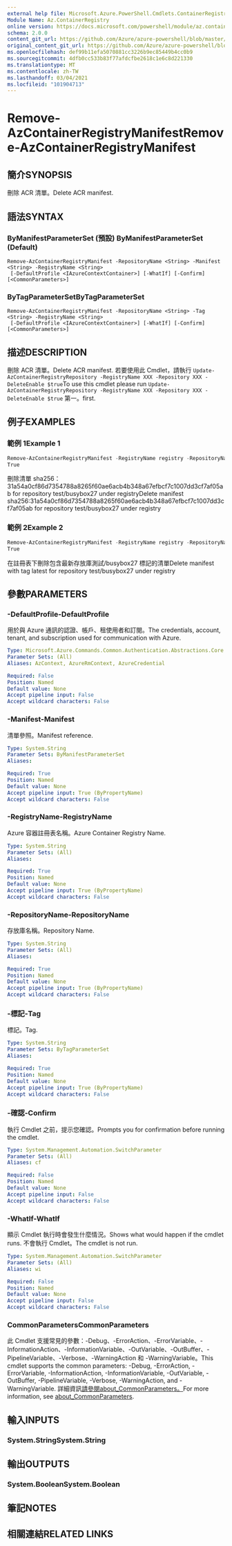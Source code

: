 ```yaml
---
external help file: Microsoft.Azure.PowerShell.Cmdlets.ContainerRegistry.dll-Help.xml
Module Name: Az.ContainerRegistry
online version: https://docs.microsoft.com/powershell/module/az.containerregistry/remove-azcontainerregistrymanifest
schema: 2.0.0
content_git_url: https://github.com/Azure/azure-powershell/blob/master/src/ContainerRegistry/ContainerRegistry/help/Remove-AzContainerRegistryManifest.md
original_content_git_url: https://github.com/Azure/azure-powershell/blob/master/src/ContainerRegistry/ContainerRegistry/help/Remove-AzContainerRegistryManifest.md
ms.openlocfilehash: def99b11efa5070881cc3226b9ec85449b4cc0b9
ms.sourcegitcommit: 4dfb0cc533b83f77afdcfbe2618c1e6c8d221330
ms.translationtype: MT
ms.contentlocale: zh-TW
ms.lasthandoff: 03/04/2021
ms.locfileid: "101904713"
---
```

# <span data-ttu-id="5400d-101">Remove-AzContainerRegistryManifest</span><span class="sxs-lookup"><span data-stu-id="5400d-101">Remove-AzContainerRegistryManifest</span></span>

## <span data-ttu-id="5400d-102">簡介</span><span class="sxs-lookup"><span data-stu-id="5400d-102">SYNOPSIS</span></span>
<span data-ttu-id="5400d-103">刪除 ACR 清單。</span><span class="sxs-lookup"><span data-stu-id="5400d-103">Delete ACR manifest.</span></span> 

## <span data-ttu-id="5400d-104">語法</span><span class="sxs-lookup"><span data-stu-id="5400d-104">SYNTAX</span></span>

### <span data-ttu-id="5400d-105">ByManifestParameterSet (預設) </span><span class="sxs-lookup"><span data-stu-id="5400d-105">ByManifestParameterSet (Default)</span></span>
```
Remove-AzContainerRegistryManifest -RepositoryName <String> -Manifest <String> -RegistryName <String>
 [-DefaultProfile <IAzureContextContainer>] [-WhatIf] [-Confirm] [<CommonParameters>]
```

### <span data-ttu-id="5400d-106">ByTagParameterSet</span><span class="sxs-lookup"><span data-stu-id="5400d-106">ByTagParameterSet</span></span>
```
Remove-AzContainerRegistryManifest -RepositoryName <String> -Tag <String> -RegistryName <String>
 [-DefaultProfile <IAzureContextContainer>] [-WhatIf] [-Confirm] [<CommonParameters>]
```

## <span data-ttu-id="5400d-107">描述</span><span class="sxs-lookup"><span data-stu-id="5400d-107">DESCRIPTION</span></span>
<span data-ttu-id="5400d-108">刪除 ACR 清單。</span><span class="sxs-lookup"><span data-stu-id="5400d-108">Delete ACR manifest.</span></span>
<span data-ttu-id="5400d-109">若要使用此 Cmdlet，請執行 `Update-AzContainerRegistryRepository -RegistryName XXX -Repository XXX -DeleteEnable $true`</span><span class="sxs-lookup"><span data-stu-id="5400d-109">To use this cmdlet please run `Update-AzContainerRegistryRepository -RegistryName XXX -Repository XXX -DeleteEnable $true`</span></span>
<span data-ttu-id="5400d-110">第一。</span><span class="sxs-lookup"><span data-stu-id="5400d-110">first.</span></span>

## <span data-ttu-id="5400d-111">例子</span><span class="sxs-lookup"><span data-stu-id="5400d-111">EXAMPLES</span></span>

### <span data-ttu-id="5400d-112">範例 1</span><span class="sxs-lookup"><span data-stu-id="5400d-112">Example 1</span></span>
```powershell
Remove-AzContainerRegistryManifest -RegistryName registry -RepositoryName test/busybox27 -Manifest sha256:31a54a0cf86d7354788a8265f60ae6acb4b348a67efbcf7c1007dd3cf7af05ab
True
```

<span data-ttu-id="5400d-113">刪除清單 sha256：31a54a0cf86d7354788a8265f60ae6acb4b348a67efbcf7c1007dd3cf7af05ab for repository test/busybox27 under registry</span><span class="sxs-lookup"><span data-stu-id="5400d-113">Delete manifest sha256:31a54a0cf86d7354788a8265f60ae6acb4b348a67efbcf7c1007dd3cf7af05ab for repository test/busybox27 under registry</span></span>

### <span data-ttu-id="5400d-114">範例 2</span><span class="sxs-lookup"><span data-stu-id="5400d-114">Example 2</span></span>
```powershell
Remove-AzContainerRegistryManifest -RegistryName registry -RepositoryName test/busybox27 -Tag latest
True
```

<span data-ttu-id="5400d-115">在註冊表下刪除包含最新存放庫測試/busybox27 標記的清單</span><span class="sxs-lookup"><span data-stu-id="5400d-115">Delete manifest with tag latest for repository test/busybox27 under registry</span></span>

## <span data-ttu-id="5400d-116">參數</span><span class="sxs-lookup"><span data-stu-id="5400d-116">PARAMETERS</span></span>

### <span data-ttu-id="5400d-117">-DefaultProfile</span><span class="sxs-lookup"><span data-stu-id="5400d-117">-DefaultProfile</span></span>
<span data-ttu-id="5400d-118">用於與 Azure 通訊的認證、帳戶、租使用者和訂閱。</span><span class="sxs-lookup"><span data-stu-id="5400d-118">The credentials, account, tenant, and subscription used for communication with Azure.</span></span>

```yaml
Type: Microsoft.Azure.Commands.Common.Authentication.Abstractions.Core.IAzureContextContainer
Parameter Sets: (All)
Aliases: AzContext, AzureRmContext, AzureCredential

Required: False
Position: Named
Default value: None
Accept pipeline input: False
Accept wildcard characters: False
```

### <span data-ttu-id="5400d-119">-Manifest</span><span class="sxs-lookup"><span data-stu-id="5400d-119">-Manifest</span></span>
<span data-ttu-id="5400d-120">清單參照。</span><span class="sxs-lookup"><span data-stu-id="5400d-120">Manifest reference.</span></span>

```yaml
Type: System.String
Parameter Sets: ByManifestParameterSet
Aliases:

Required: True
Position: Named
Default value: None
Accept pipeline input: True (ByPropertyName)
Accept wildcard characters: False
```

### <span data-ttu-id="5400d-121">-RegistryName</span><span class="sxs-lookup"><span data-stu-id="5400d-121">-RegistryName</span></span>
<span data-ttu-id="5400d-122">Azure 容器註冊表名稱。</span><span class="sxs-lookup"><span data-stu-id="5400d-122">Azure Container Registry Name.</span></span>

```yaml
Type: System.String
Parameter Sets: (All)
Aliases:

Required: True
Position: Named
Default value: None
Accept pipeline input: True (ByPropertyName)
Accept wildcard characters: False
```

### <span data-ttu-id="5400d-123">-RepositoryName</span><span class="sxs-lookup"><span data-stu-id="5400d-123">-RepositoryName</span></span>
<span data-ttu-id="5400d-124">存放庫名稱。</span><span class="sxs-lookup"><span data-stu-id="5400d-124">Repository Name.</span></span>

```yaml
Type: System.String
Parameter Sets: (All)
Aliases:

Required: True
Position: Named
Default value: None
Accept pipeline input: True (ByPropertyName)
Accept wildcard characters: False
```

### <span data-ttu-id="5400d-125">-標記</span><span class="sxs-lookup"><span data-stu-id="5400d-125">-Tag</span></span>
<span data-ttu-id="5400d-126">標記。</span><span class="sxs-lookup"><span data-stu-id="5400d-126">Tag.</span></span>

```yaml
Type: System.String
Parameter Sets: ByTagParameterSet
Aliases:

Required: True
Position: Named
Default value: None
Accept pipeline input: True (ByPropertyName)
Accept wildcard characters: False
```

### <span data-ttu-id="5400d-127">-確認</span><span class="sxs-lookup"><span data-stu-id="5400d-127">-Confirm</span></span>
<span data-ttu-id="5400d-128">執行 Cmdlet 之前，提示您確認。</span><span class="sxs-lookup"><span data-stu-id="5400d-128">Prompts you for confirmation before running the cmdlet.</span></span>

```yaml
Type: System.Management.Automation.SwitchParameter
Parameter Sets: (All)
Aliases: cf

Required: False
Position: Named
Default value: None
Accept pipeline input: False
Accept wildcard characters: False
```

### <span data-ttu-id="5400d-129">-WhatIf</span><span class="sxs-lookup"><span data-stu-id="5400d-129">-WhatIf</span></span>
<span data-ttu-id="5400d-130">顯示 Cmdlet 執行時會發生什麼情況。</span><span class="sxs-lookup"><span data-stu-id="5400d-130">Shows what would happen if the cmdlet runs.</span></span>
<span data-ttu-id="5400d-131">不會執行 Cmdlet。</span><span class="sxs-lookup"><span data-stu-id="5400d-131">The cmdlet is not run.</span></span>

```yaml
Type: System.Management.Automation.SwitchParameter
Parameter Sets: (All)
Aliases: wi

Required: False
Position: Named
Default value: None
Accept pipeline input: False
Accept wildcard characters: False
```

### <span data-ttu-id="5400d-132">CommonParameters</span><span class="sxs-lookup"><span data-stu-id="5400d-132">CommonParameters</span></span>
<span data-ttu-id="5400d-133">此 Cmdlet 支援常見的參數：-Debug、-ErrorAction、-ErrorVariable、-InformationAction、-InformationVariable、-OutVariable、-OutBuffer、-PipelineVariable、-Verbose、-WarningAction 和 -WarningVariable。</span><span class="sxs-lookup"><span data-stu-id="5400d-133">This cmdlet supports the common parameters: -Debug, -ErrorAction, -ErrorVariable, -InformationAction, -InformationVariable, -OutVariable, -OutBuffer, -PipelineVariable, -Verbose, -WarningAction, and -WarningVariable.</span></span> <span data-ttu-id="5400d-134">詳細資訊[請參閱about_CommonParameters。](http://go.microsoft.com/fwlink/?LinkID=113216)</span><span class="sxs-lookup"><span data-stu-id="5400d-134">For more information, see [about_CommonParameters](http://go.microsoft.com/fwlink/?LinkID=113216).</span></span>

## <span data-ttu-id="5400d-135">輸入</span><span class="sxs-lookup"><span data-stu-id="5400d-135">INPUTS</span></span>

### <span data-ttu-id="5400d-136">System.String</span><span class="sxs-lookup"><span data-stu-id="5400d-136">System.String</span></span>

## <span data-ttu-id="5400d-137">輸出</span><span class="sxs-lookup"><span data-stu-id="5400d-137">OUTPUTS</span></span>

### <span data-ttu-id="5400d-138">System.Boolean</span><span class="sxs-lookup"><span data-stu-id="5400d-138">System.Boolean</span></span>

## <span data-ttu-id="5400d-139">筆記</span><span class="sxs-lookup"><span data-stu-id="5400d-139">NOTES</span></span>

## <span data-ttu-id="5400d-140">相關連結</span><span class="sxs-lookup"><span data-stu-id="5400d-140">RELATED LINKS</span></span>
